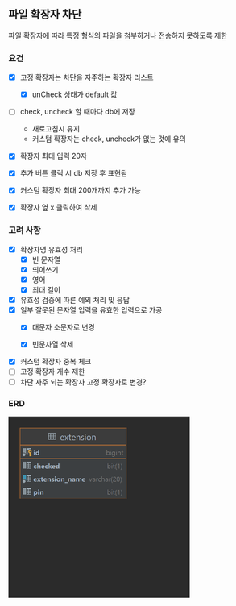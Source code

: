 ## 파일 확장자 차단
파일 확장자에 따라 특정 형식의 파일을 첨부하거나 전송하지 못하도록 제한

### 요건
- [x] 고정 확장자는 차단을 자주하는 확장자 리스트
    - [x] unCheck 상태가 default 값
- [ ] check, uncheck 할 때마다 db에 저장
    - 새로고침시 유지
    - 커스텀 확장자는 check, uncheck가 없는 것에 유의

- [x] 확장자 최대 입력 20자
- [x] 추가 버튼 클릭 시 db 저장 후 표현됨

- [x] 커스텀 확장자 최대 200개까지 추가 가능
- [x] 확장자 옆 x 클릭하여 삭제

### 고려 사항
- [x] 확장자명 유효성 처리
  - [x] 빈 문자열
  - [x] 띄어쓰기
  - [x] 영어
  - [x] 최대 길이
- [x] 유효성 검증에 따른 예외 처리 및 응답
- [x] 일부 잘못된 문자열 입력을 유효한 입력으로 가공
  - [x] 대문자 소문자로 변경
  - [x] 빈문자열 삭제
  
  
- [x] 커스텀 확장자 중복 체크
- [ ] 고정 확장자 개수 제한
- [ ] 차단 자주 되는 확장자 고정 확장자로 변경?

### ERD
<img src="ERD.png" width="360">
